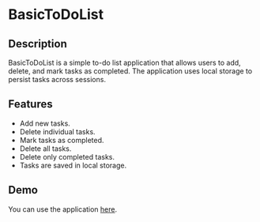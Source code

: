 # BasicToDoList

## Description

BasicToDoList is a simple to-do list application that allows users to add, delete, and mark tasks as completed. The application uses local storage to persist tasks across sessions.

## Features

- Add new tasks.
- Delete individual tasks.
- Mark tasks as completed.
- Delete all tasks.
- Delete only completed tasks.
- Tasks are saved in local storage.

## Demo

You can use the application [here](https://anastacodes.github.io/BasicToDoList/).


